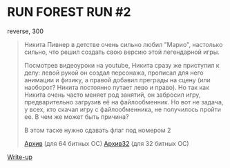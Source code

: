 # RUN FOREST RUN #2
reverse, 300

>Никита Пивнер в детстве очень сильно любил "Марио", настолько сильно, что решил создать свою версию этой легендарной игры.
>
>Посмотрев видеоуроки на youtube, Никита сразу же приступил к делу: левой рукой он создал персонажа, прописал для него анимации и физику, а правой добавил преграды на сцену (или наоборот? Никита постоянно путает лево и право). Но так как Никита очень часто меняет род занятий, он забросил игру, предварительно загрузив её на файлообменник. Но вот не задача, у всех, кто скачал игру c файлообменника, не получилось пройти ее. В чем же может быть причина?
>
>В этом таске нужно сдавать флаг под номером 2
>
>[Архив](/tasks/run_forest_run_1/Game.rar) (для 64 битных ОС)
>[Архив32](/tasks/run_forest_run_1/Game32.rar) (для 32 битных ОС)

[Write-up](WRITEUP.md)
